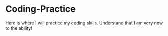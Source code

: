 # Coding-Practice
Here is where I will practice my coding skills. Understand that I am very new to the ability!
